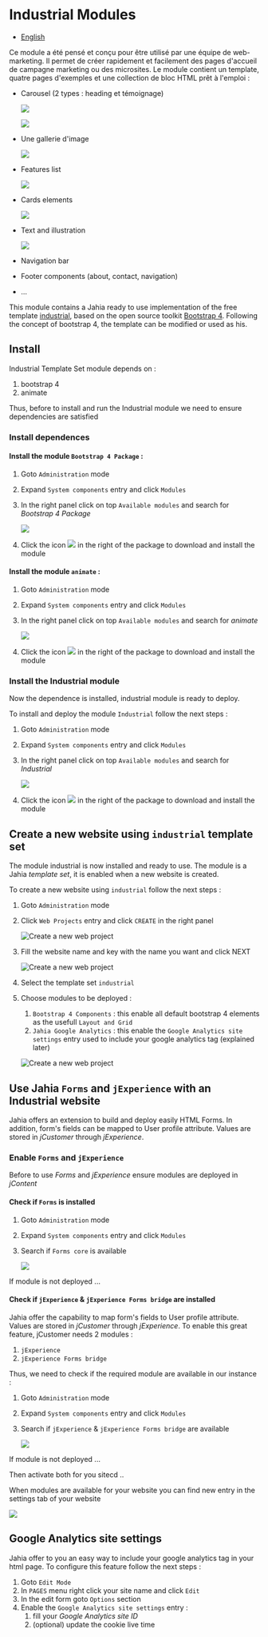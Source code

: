 # Industrial Modules

* [English](./README.md)

Ce module a été pensé et conçu pour être utilisé par une équipe de web-marketing.
Il permet de créer rapidement et facilement des pages d'accueil de campagne marketing ou des microsites.
Le module contient un template, quatre pages d'exemples et une collection de bloc HTML prêt à l'emploi :

* Carousel (2 types : heading et témoignage)

    ![](./assets/images/readme/100_component_carousel.png)
    
    ![](./assets/images/readme/101_component_carousel.png)
    
* Une gallerie d'image

    ![](./assets/images/readme/102_component_gallery.png)
    
* Features list

    ![](./assets/images/readme/104_component_features.png)
    
* Cards elements

    ![](./assets/images/readme/105_component_cards.png)
    
* Text and illustration

    ![](./assets/images/readme/103_component_text.png)
    
* Navigation bar
* Footer components (about, contact, navigation)
* ...


This module contains a Jahia ready to use implementation of the free template [industrial](https://colorlib.com/wp/template/industrial/), based on the open source toolkit [Bootstrap 4](https://getbootstrap.com/docs/).
Following the concept of bootstrap 4, the template can be modified or used as his.

## Install
Industrial Template Set module depends on :
1. bootstrap 4
1. animate

Thus, before to install and run the Industrial module we need to ensure dependencies are satisfied

### Install dependences

#### Install the module `Bootstrap 4 Package` : 
1. Goto `Administration` mode
1. Expand `System components` entry and click `Modules`
1. In the right panel click on top `Available modules` and search for *Bootstrap 4 Package*

    ![](./assets/images/readme/200_modules_B4.png)
    
1. Click the icon ![](./assets/images/readme/201_modules_download_icon.png) in the right of the package to download and install the module

#### Install the module `animate` : 
1. Goto `Administration` mode
1. Expand `System components` entry and click `Modules`
1. In the right panel click on top `Available modules` and search for *animate*

    ![](./assets/images/readme/202_modules_animate.png)
    
1. Click the icon ![](./assets/images/readme/201_modules_download_icon.png) in the right of the package to download and install the module

### Install the Industrial module

Now the dependence is installed, industrial module is ready to deploy.

To install and deploy the module `Industrial` follow the next steps : 
1. Goto `Administration` mode
1. Expand `System components` entry and click `Modules`
1. In the right panel click on top `Available modules` and search for *Industrial*

    ![](./assets/images/readme/202_modules_industrial.png)
    
1. Click the icon ![](./assets/images/readme/201_modules_download_icon.png) in the right of the package to download and install the module

## Create a new website using `industrial` template set

The module industrial is now installed and ready to use. The module is a Jahia *template set*, it is enabled when a new website is created.

To create a new website using `industrial` follow the next steps :
1. Goto `Administration` mode
1. Click `Web Projects` entry and click `CREATE` in the right panel

    ![Create a new web project](./assets/images/readme/000_create_new_site.png)

1. Fill the website name and key with the name you want and click NEXT

    ![Create a new web project](./assets/images/readme/001_create_new_site.png)

1. Select the template set `industrial`
1. Choose modules to be deployed :
    1. `Bootstrap 4 Components` : this enable all default bootstrap 4 elements as the usefull `Layout and Grid`
    1. `Jahia Google Analytics` : this enable the `Google Analytics site settings` entry used to include your google analytics tag (explained later)
    
    ![Create a new web project](./assets/images/readme/002_create_new_site.png)


## Use Jahia `Forms` and `jExperience` with an Industrial website
Jahia offers an extension to build and deploy easily HTML Forms. In addition, form's fields can be mapped to User profile attribute. Values are stored in *jCustomer* through *jExperience*.
### Enable `Forms` and `jExperience`
Before to use *Forms* and *jExperience* ensure modules are deployed in *jContent*

#### Check if `Forms` is installed
1. Goto `Administration` mode
1. Expand `System components` entry and click `Modules`
1. Search if `Forms core` is available

    ![](./assets/images/readme/400_Forms_is_enabled.png)

If module is not deployed ...

#### Check if `jExperience` & `jExperience Forms bridge` are installed
Jahia offer the capability to map form's fields to User profile attribute. Values are stored in *jCustomer* through *jExperience*. To enable this great feature, jCustomer needs 2 modules :
1. `jExperience`
1. `jExperience Forms bridge`

Thus, we need to check if the required module are available in our instance :

1. Goto `Administration` mode
1. Expand `System components` entry and click `Modules`
1. Search if `jExperience` & `jExperience Forms bridge` are available

    ![](./assets/images/readme/300_jExperience_is_enabled.png)

If module is not deployed ...

Then activate both for you sitecd ..

When modules are available for your website you can find new entry in the settings tab of your website

![](./assets/images/readme/500_jX_Form_active.png)

## Google Analytics site settings
Jahia offer to you an easy way to include your google analytics tag in your html page. To configure this feature follow the next steps :
1. Goto `Edit Mode`
1. In `PAGES` menu right click your site name and click `Edit`
1. In the edit form goto `Options` section
1. Enable the `Google Analytics site settings` entry :
    1. fill your *Google Analytics site ID*
    1. (optional) update the cookie live time
